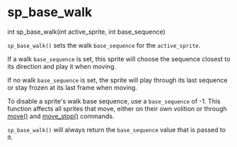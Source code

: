# sp_base_walk

<Prototype>int sp_base_walk(int active_sprite, int base_sequence)</Prototype>

`sp_base_walk()` sets the walk `base_sequence` for the `active_sprite`.

If a walk `base_sequence` is set, this sprite will choose the sequence closest to its direction and play it when moving.

If no walk `base_sequence` is set, the sprite will play through its last sequence or stay frozen at its last frame when moving.

To disable a sprite's walk base sequence, use a `base_sequence` of -1. This function affects all sprites that move, either on their own volition or through [move()](./move.md) and [move_stop()](./move-stop.md) commands.

`sp_base_walk()` will always return the `base_sequence` value that is passed to it.
